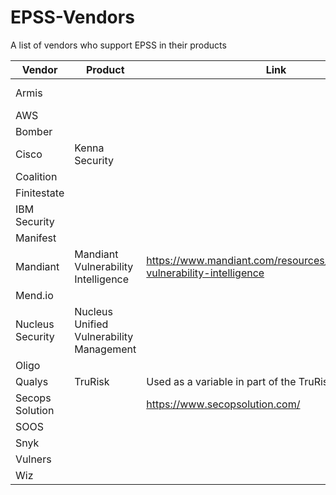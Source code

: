 # EPSS-Vendors
A list of vendors who support EPSS in their products

| Vendor | Product | Link | Notes |
| ----------- | ----------- | ----------- | ----------- |
| Armis |||https://www.armis.com/integrations/exploit-prediction-scoring-system-epss/|
| AWS |
| Bomber|||https://github.com/devops-kung-fu/bomber|
| Cisco | Kenna Security|
| Coalition |
| Finitestate |
| IBM Security |
| Manifest |
| Mandiant | Mandiant Vulnerability Intelligence |https://www.mandiant.com/resources/blog/enhanced-vulnerability-intelligence||
| Mend.io |
| Nucleus Security | Nucleus Unified Vulnerability Management| |
| Oligo | | |
| Qualys | TruRisk | Used as a variable in part of the TruRisk Score | |
|Secops Solution||https://www.secopsolution.com/|
|SOOS|||Coming Coon|
| Snyk | | | |
| Vulners | | |
| Wiz | | |
